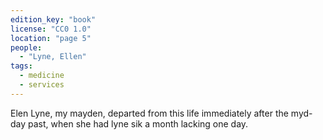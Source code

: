 ```yaml
---
edition_key: "book"
license: "CC0 1.0"
location: "page 5"
people:
  - "Lyne, Ellen"
tags:
  - medicine
  - services
---
```

Elen Lyne, my
mayden, departed from this life immediately after the myd-day
past, when she had lyne sik a month lacking one day.
